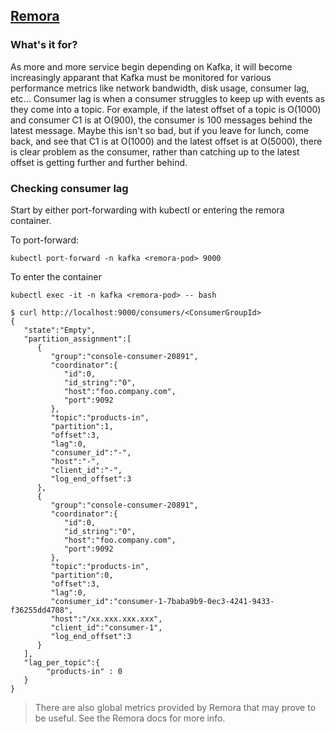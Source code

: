 ## [Remora](https://github.com/zalando-incubator/remora)

### What's it for?

As more and more service begin depending on Kafka, it will become increasingly apparant that Kafka must be monitored for various performance metrics like network bandwidth, disk usage, consumer lag, etc... Consumer lag is when a consumer struggles to keep up with events as they come into a topic. For example, if the latest offset of a topic is O(1000) and consumer C1 is at O(900), the consumer is 100 messages behind the latest message. Maybe this isn't so bad, but if you leave for lunch, come back, and see that C1 is at O(1000) and the latest offset is at O(5000), there is clear problem as the consumer, rather than catching up to the latest offset is getting further and further behind.

### Checking consumer lag

Start by either port-forwarding with kubectl or entering the remora container.

To port-forward:

```
kubectl port-forward -n kafka <remora-pod> 9000
```

To enter the container

```
kubectl exec -it -n kafka <remora-pod> -- bash
```

```
$ curl http://localhost:9000/consumers/<ConsumerGroupId>
{  
   "state":"Empty",
   "partition_assignment":[  
      {  
         "group":"console-consumer-20891",
         "coordinator":{  
            "id":0,
            "id_string":"0",
            "host":"foo.company.com",
            "port":9092
         },
         "topic":"products-in",
         "partition":1,
         "offset":3,
         "lag":0,
         "consumer_id":"-",
         "host":"-",
         "client_id":"-",
         "log_end_offset":3
      },
      {  
         "group":"console-consumer-20891",
         "coordinator":{  
            "id":0,
            "id_string":"0",
            "host":"foo.company.com",
            "port":9092
         },
         "topic":"products-in",
         "partition":0,
         "offset":3,
         "lag":0,
         "consumer_id":"consumer-1-7baba9b9-0ec3-4241-9433-f36255dd4708",
         "host":"/xx.xxx.xxx.xxx",
         "client_id":"consumer-1",
         "log_end_offset":3
      }
   ],
   "lag_per_topic":{
        "products-in" : 0
   }
}
```

> There are also global metrics provided by Remora that may prove to be useful. See the Remora docs for more info.